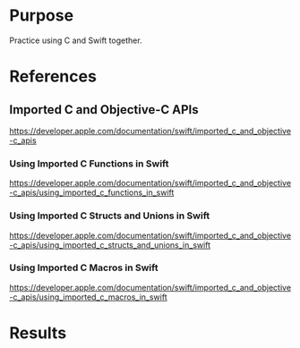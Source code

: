# Purpose
Practice using C and Swift together.

# References

## Imported C and Objective-C APIs
https://developer.apple.com/documentation/swift/imported_c_and_objective-c_apis

### Using Imported C Functions in Swift
https://developer.apple.com/documentation/swift/imported_c_and_objective-c_apis/using_imported_c_functions_in_swift

### Using Imported C Structs and Unions in Swift
https://developer.apple.com/documentation/swift/imported_c_and_objective-c_apis/using_imported_c_structs_and_unions_in_swift

### Using Imported C Macros in Swift
https://developer.apple.com/documentation/swift/imported_c_and_objective-c_apis/using_imported_c_macros_in_swift

# Results

